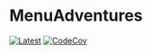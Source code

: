 # MenuAdventures

[![Latest](https://img.shields.io/badge/docs-dev-blue.svg)](https://bramtayl.github.io/MenuAdventures.jl/dev)
[![CodeCov](https://codecov.io/gh/bramtayl/AudioSchedules.jl/branch/master/graph/badge.svg)](https://codecov.io/gh/bramtayl/MenuAdventures.jl)